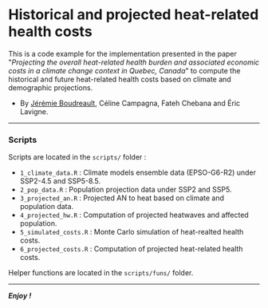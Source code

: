 Historical and projected heat-related health costs
================================================================================

This is a code example for the implementation presented in the paper "*Projecting the overall heat-related health burden and associated economic costs in a climate change context in Quebec, Canada*" to compute the historical and future heat-related health costs based on climate and demographic projections.

- By [Jérémie Boudreault](https://jeremieboudreault.github.io/), Céline Campagna, Fateh Chebana and Éric Lavigne.

---

### Scripts

Scripts are located in the `scripts/` folder : 

- `1_climate_data.R` : Climate models ensemble data (EPSO-G6-R2) under SSP2-4.5 and SSP5-8.5. 
- `2_pop_data.R` : Population projection data under SSP2 and SSP5.
- `3_projected_an.R` : Projected AN to heat based on climate and population data.
- `4_projected_hw.R` : Computation of projected heatwaves and affected population.
- `5_simulated_costs.R` : Monte Carlo simulation of heat-realted health costs.
- `6_projected_costs.R` : Computation of projected heat-related health costs.


Helper functions are located in the `scripts/funs/` folder.

---

***Enjoy !***